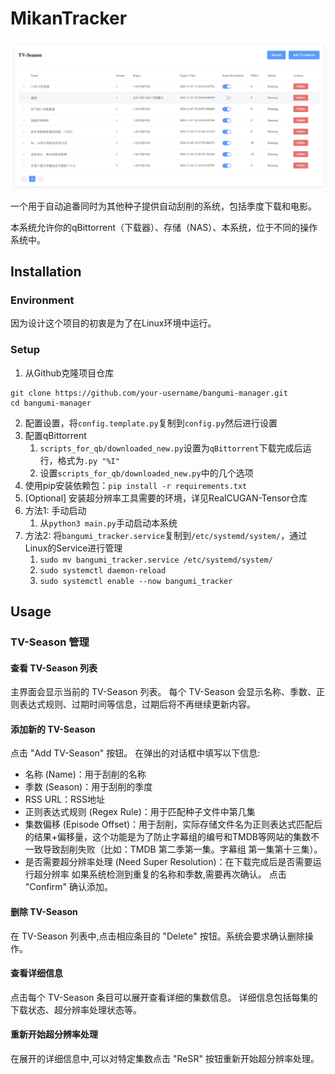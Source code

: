 # MikanTracker

![](templates/example.png)

一个用于自动追番同时为其他种子提供自动刮削的系统，包括季度下载和电影。

本系统允许你的qBittorrent（下载器）、存储（NAS）、本系统，位于不同的操作系统中。

## Installation

### Environment

因为设计这个项目的初衷是为了在Linux环境中运行。

### Setup

1. 从Github克隆项目仓库
```
git clone https://github.com/your-username/bangumi-manager.git
cd bangumi-manager
```
2. 配置设置，将`config.template.py`复制到`config.py`然后进行设置
3. 配置qBittorrent
    1. `scripts_for_qb/downloaded_new.py`设置为`qBittorrent`下载完成后运行，格式为`.py "%I"`
    2. 设置`scripts_for_qb/downloaded_new.py`中的几个选项
4. 使用pip安装依赖包：`pip install -r requirements.txt`
5. \[Optional\] 安装超分辨率工具需要的环境，详见RealCUGAN-Tensor仓库
6. 方法1: 手动启动
    1. 从`python3 main.py`手动启动本系统
7. 方法2: 将`bangumi_tracker.service`复制到`/etc/systemd/system/`，通过Linux的Service进行管理
    1. `sudo mv bangumi_tracker.service /etc/systemd/system/`
    2. `sudo systemctl daemon-reload`
    3. `sudo systemctl enable --now bangumi_tracker`

## Usage

### TV-Season 管理

####  查看 TV-Season 列表

主界面会显示当前的 TV-Season 列表。
每个 TV-Season 会显示名称、季数、正则表达式规则、过期时间等信息，过期后将不再继续更新内容。

#### 添加新的 TV-Season

点击 "Add TV-Season" 按钮。
在弹出的对话框中填写以下信息:
* 名称 (Name)：用于刮削的名称
* 季数 (Season)：用于刮削的季度
* RSS URL：RSS地址
* 正则表达式规则 (Regex Rule)：用于匹配种子文件中第几集
* 集数偏移 (Episode Offset)：用于刮削，实际存储文件名为正则表达式匹配后的结果+偏移量，这个功能是为了防止字幕组的编号和TMDB等网站的集数不一致导致刮削失败（比如：TMDB 第二季第一集。字幕组 第一集第十三集）。
* 是否需要超分辨率处理 (Need Super Resolution)：在下载完成后是否需要运行超分辨率
如果系统检测到重复的名称和季数,需要再次确认。
点击 "Confirm" 确认添加。

#### 删除 TV-Season

在 TV-Season 列表中,点击相应条目的 "Delete" 按钮。系统会要求确认删除操作。

#### 查看详细信息

点击每个 TV-Season 条目可以展开查看详细的集数信息。
详细信息包括每集的下载状态、超分辨率处理状态等。

#### 重新开始超分辨率处理

在展开的详细信息中,可以对特定集数点击 "ReSR" 按钮重新开始超分辨率处理。